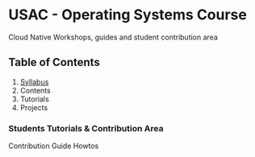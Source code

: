 # USAC - Operating Systems Course 
Cloud Native Workshops, guides and student contribution area

## Table of Contents
1. [ Syllabus ](content/syllabus.md) 
2. Contents
3. Tutorials
4. Projects

### Students Tutorials & Contribution Area
Contribution Guide
Howtos